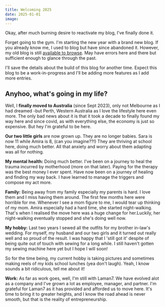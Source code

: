 ```yaml
---
title: Welcoming 2025
date: 2025-01-01
image: 
---
```


Okay, after much burning desire to reactivate my blog, I've finally done it. 

Forget going to the gym. I'm starting the new year with a brand new blog. If you already know me, I used to blog but have since abandoned it. However, my old blog is still [available to browse](https://blog.aisyahrozi.com). May have errors here and there but sufficient enough to glance through the past. 

I'll save the details about the build of this blog for another time. Expect this blog to be a work-in-progress and I'll be adding more features as I add more entries. 

## Anyhoo, what's going in my life? 

Well, I **finally moved to Australia** (since Sept 2023), only not Melbourne as I had dreamed -but Perth, Western Australia as I love the lifestyle here even more. The only bad news about it is that it took a decade to finally found my way here and since covid, as with everything else, the economy is just so expensive. But hey I'm grateful to be here. 

**Our two little girls** are now grown up. They are no longer babies. Sara is now 11 while Amira is 8, (can you imagine??!) They are thriving at school here, doing much better. All that anxiety and worry about them adapting was all for nothing. 

**My mental health:** Doing much better. I've been on a journey to heal the trauma incurred by motherhood (more on that later). Paying for the therapy was the best money I ever spent. Have now been on a journey of healing and finding my way back. I have learned to manage the triggers and compose my act more. 

**Family:** Being away from my family especially my parents is hard. I love them and I miss having them around. The first few months here were horrible for me. Whenever I see a mom figure to me, I would tear up thinking of my mom. Amira especially had a hard time, she started night-walking. That's when I realised the move here was a huge change for her.Luckily, her night-walking eventually stopped and she's doing well now. 

**My hobby:** Last two years I sewed all the outfits for my brother in-law's wedding. For myself, my husband and our two girls and it turned out really well and so proud of the result. I was happy that I 'still got it' despite of being quite out of touch with sewing for a long while. I still haven't gotten my sewing machine here yet but I hope I will soon! 

So for the time being, my current hobby is taking pictures and sometimes making reels of my kids school lunches (yea don't laugh). Yeah, I know sounds a bit ridiculous, tell me about it! 

**Work:** As far as work goes, well, I'm still with Laman7. We have evolved alot as a company and I've grown a lot as employee, manager, and partner. I'm grateful for Laman7 as it has provided and afforded us to move here. It's time to bring it to greater heights, and I know the road ahead is never smooth, but that is the reality of entrepreneurship. 

